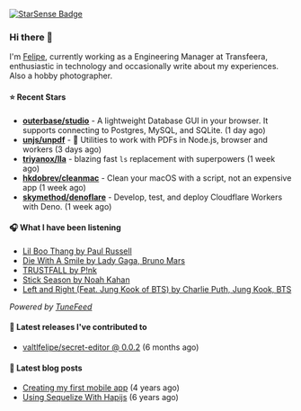 <a href="https://starsense.app/developer-types" target="_blank"><img src="https://starsense.app/api/badge/?user=valtlfelipe" alt="StarSense Badge"></a>

### Hi there 👋

I'm [Felipe](https://felipevm.com), currently working as a Engineering Manager at Transfeera, enthusiastic in technology and occasionally write about my experiences. Also a hobby photographer.

#### ⭐ Recent Stars
- **[outerbase/studio](https://github.com/outerbase/studio)** - A lightweight Database GUI in your browser. It supports connecting to Postgres, MySQL, and SQLite. (1 day ago)
- **[unjs/unpdf](https://github.com/unjs/unpdf)** - 📄 Utilities to work with PDFs in Node.js, browser and workers (3 days ago)
- **[triyanox/lla](https://github.com/triyanox/lla)** - blazing fast `ls` replacement with superpowers (1 week ago)
- **[hkdobrev/cleanmac](https://github.com/hkdobrev/cleanmac)** - Clean your macOS with a script, not an expensive app (1 week ago)
- **[skymethod/denoflare](https://github.com/skymethod/denoflare)** - Develop, test, and deploy Cloudflare Workers with Deno. (1 week ago)

#### 🎧 What I have been listening
- [Lil Boo Thang by Paul Russell](https://open.spotify.com/track/0cVyQfDyRnMJ0V3rjjdlU3)
- [Die With A Smile by Lady Gaga, Bruno Mars](https://open.spotify.com/track/2plbrEY59IikOBgBGLjaoe)
- [TRUSTFALL by P!nk](https://open.spotify.com/track/4FWbsd91QSvgr1dSWwW51e)
- [Stick Season by Noah Kahan](https://open.spotify.com/track/0mflMxspEfB0VbI1kyLiAv)
- [Left and Right (Feat. Jung Kook of BTS) by Charlie Puth, Jung Kook, BTS](https://open.spotify.com/track/0mBP9X2gPCuapvpZ7TGDk3)

_Powered by [TuneFeed](https://tunefeed.app?ref=valtlfelipe-gh-profile)_ 

#### 🚀 Latest releases I've contributed to


- [valtlfelipe/secret-editor @ 0.0.2](https://github.com/valtlfelipe/secret-editor/releases/tag/0.0.2) (6 months ago)

#### 📄 Latest blog posts
- [Creating my first mobile app](https://felipevm.com/posts/creating-my-first-mobile-app/) (4 years ago)
- [Using Sequelize With Hapijs](https://felipevm.com/posts/using-sequelize-with-hapijs/) (6 years ago)
